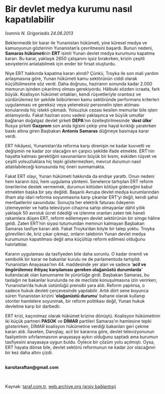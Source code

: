 # Bir devlet medya kurumu nasıl kapatılabilir 

*İoannis N. Grigoriadis 24.06.2013*

<div class="yazi"><p>Beklenmedik bir karar ile Yunanistan hükümeti, yine küresel medya ve kamuoyunun gözlerinin Yunanistan’a çevrilmesini başardı. Bunun nedeni, <b>Samaras hükümeti</b>nin <b>ERT</b> isimli Yunan devlet medya kurumunu kapatma kararı. Bu karar, yaklaşık 2650 çalışanını işsiz bırakırken, krizin çeşitli seviyelerini anlatabilmek için ender bir fırsat oluşturdu.</p>
<p>Niye ERT hakkında kapatma kararı alındı? Çünkü, Troyka ile son mali yardım anlaşmasına göre, Yunan hükümeti kamu sektörünün ciddi olarak küçültülmesine söz verdi. Daha doğrusu, haziranın sonunda kadar 2.000 memurun işinden çıkarılmış olması gerekiyordu. Hâlbuki sözden icraata, fark büyük. Koalisyon hükümet ortakları, kendi rüşvetleriyle orantısız ve sürdürülemez bir şekilde böbürlenen kamu sektöründe performans kriterleri uygulanması ve gereksiz veya yeteneksiz personelin işten atılması konularında hiç istekli çıkmadı. Yolsuzluk cezası kesilen memurlar bile işten atılamıyordu. Fakat haziran sonu vadesi yaklaşınca ve büyük umutlar bağlanan doğalgaz devlet şirketi <b>DEPA</b>’nın özelleştirilmesinde ‘<b>dost ülke</b>’ Rusya şirketi <b>Gazprom</b> son anda ilgisini çekip yine hayal kırıklığı yaratırken baskı altına giren Başbakan <b>Antonis Samaras</b> düğmeye basmaya karar verdi. </p>
<p>ERT hikâyesi, Yunanistan’da reforma karşı direnişin ne kadar kuvvetli ve değişimin ne kadar zor olacağını en çarpıcı şekilde ifade etmekte. ERT’nin hayatta kalması gerektiğini savunanların büyük bir kısmı, eskiden rüşvet ve çeşitli yolsuzluklara hiç tepki göstermezken, mevcut durumun nasıl atlatılabileceği konusunda hiç öneri sunmamakta.</p>
<p>Fakat ERT olayı, Yunan hükümeti hakkında da endişe yarattı. Onun nedeni hem kararın özü, hem uygulama yöntemi. Senelerce tartışılan ERT reform önerilerine destek vermemek, durumun kötüden kötüye gideceğini kabul etmekten başka bir şey değildi. Başarılı Avrupa devlet medya kurumlarından ilham alıp idari reforma soyunmasına karşı çıkanlar ERT’yi değil, kendi şahsi menfaatlerini savundular. Sonuçta her elektrik faturası ödeyenin  izlemeyenler ve hatta televizyon cihazına sahip olmayanlar dâhil  yıllık yaklaşık 50 avroluk ücret ödediği ve izlenme oranları zaten tek haneli rakamlara düşen ERT, reform edilemeyen devlet sektörünün bir simge hâline geldi. Zaten ERT’nin siyasi tutumundan memnun kalmayan Başbakan Samaras tasfiye kararı aldı. Fakat Troyka’dan böyle bir talep yoktu. Troyka görevlileri de, kriz çıkar çıkmaz, onların talebinin Yunan devlet medya kurumunun kapatılması değil ama küçültüp reform edilmesi olduğunu hatırlattılar.</p>
<p>Kararın uygulaması da tasfiyeden bile daha sorunlu. O kadar önemli ve sembolik bir karar ne bakanlar kurulu ne de parlamentoda tartışıldı. Yunanistan Anayasası’nın 44. maddesinde yer alan ve sadece ‘<b>acil ve öngörülemez ihtiyaç karşılaması gereken olağanüstü durumlarda</b>’ kullanılacak olan kanunname ile yürürlüğe girdi. Başbakan Samaras, bu taslağın ne bakanlar kurulunda ne de mecliste konuşulmasına izin verirken, Yunanistan’da hukuk üstünlüğü prensibi yara aldı. Reform yapılırsa, o sadece hukuk devleti çerçevesinde yapılabilir. Artık dört sene boyunca süren Yunanistan krizini ‘<b>olağanüstü durumu</b>’ bahane olarak kullanıp otoriter hamlelere soyunmak, bir reform politikası değil, Yunan hukuk devletine karşı bir darbedir.</p>
<p>ERT krizi, kaçınılmaz olarak hükümet krizine dönüştü. Koalisyon hükümetinin iki küçük partneri <b>PASOK</b> ve <b>DİMAR</b> partileri Samaras’ın hamlesine tepki gösterirken, DİMAR koalisyon hükümetine verdiği bakanları geri çekme kararı aldı. İlaveten, Danıştay, acil bir kararına göre, devlet televizyonunun faaliyetinin sıfırlanmasının anayasaya aykırı olduğunu saptadı ama kurumun tasfiyesini anayasaya uygun buldu. Öylece bir çözüm yolu açılmıştı. Oysa, ERT hayata dönse bile, devlet sektörü reformunun ne kadar zor olacağının bir kez daha altını çizdi.</p><b>
<p><br/>karsitaraftan@gmail.com</p>
<p></p></b> 
</div>

Kaynak: [taraf.com.tr](http://www.taraf.com.tr:80/ioannis-n-grigoriadis/makale-bir-devlet-medya-kurumu-nasil-kapatilabilir.htm), [web.archive.org (arşiv bağlantısı)](http://web.archive.org/web/20130626022939/http://www.taraf.com.tr:80/ioannis-n-grigoriadis/makale-bir-devlet-medya-kurumu-nasil-kapatilabilir.htm)
